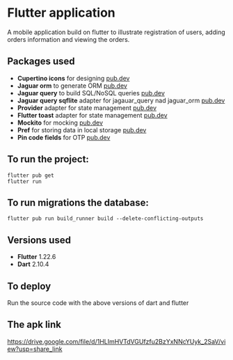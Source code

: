 # Flutter application
A mobile application build on flutter to illustrate registration of users, 
adding orders information and viewing the orders.

## Packages used
- **Cupertino icons** for designing [pub.dev](https://pub.dev/packages/cupertino_icons)
- **Jaguar orm** to generate ORM [pub.dev](https://pub.dev/packages/jaguar_orm)
- **Jaguar query** to build SQL/NoSQL queries [pub.dev](https://pub.dev/packages/jaguar_query)
- **Jaguar query sqflite** adapter for jagauar_query nad jaguar_orm [pub.dev](https://pub.dev/packages/jaguar_query_sqflite)
- **Provider** adapter for state management [pub.dev](https://pub.dev/packages/provider)
- **Flutter toast** adapter for state management [pub.dev](https://pub.dev/packages/fluttertoast)
- **Mockito** for mocking [pub.dev](https://pub.dev/packages/mockito)
- **Pref** for storing data in local storage [pub.dev](https://pub.dev/packages/pref)
- **Pin code fields** for OTP [pub.dev](https://pub.dev/packages/pin_code_fields)

## To run the project:
```
flutter pub get
flutter run
```

## To run migrations the database:
```
flutter pub run build_runner build --delete-conflicting-outputs
```

## Versions used
- **Flutter** 1.22.6
- **Dart** 2.10.4

## To deploy
Run the source code with the above versions of dart and flutter

## The apk link 
https://drive.google.com/file/d/1HLImHVTdVGUfzfu2BzYxNNcYUyk_2SaV/view?usp=share_link


